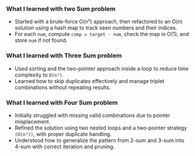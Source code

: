 ### What I learned with two Sum problem
- Started with a brute-force O(n²) approach, then refactored to an O(n) solution using a hash map to track seen numbers and their indices.  
- For each `num`, compute `comp = target - num`, check the map in O(1), and store `num` if not found.

### What I learned with Three Sum problem
- Used sorting and the two-pointer approach inside a loop to reduce time complexity to `O(n²)`.
- Learned how to skip duplicates effectively and manage triplet combinations without repeating results.

### What I learned with Four Sum problem
- Initially struggled with missing valid combinations due to pointer misplacement.
- Refined the solution using two nested loops and a two-pointer strategy `(O(n³))`, with proper duplicate handling.
- Understood how to generalize the pattern from 2-sum and 3-sum into 4-sum with correct iteration and pruning.

